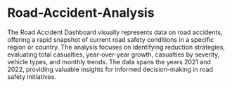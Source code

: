 # Road-Accident-Analysis
The Road Accident Dashboard visually represents data on road accidents, offering a rapid snapshot of current road safety conditions in a specific region or country. The analysis focuses on identifying reduction strategies, evaluating total casualties, year-over-year growth, casualties by severity, vehicle types, and monthly trends. The data spans the years 2021 and 2022, providing valuable insights for informed decision-making in road safety initiatives.







